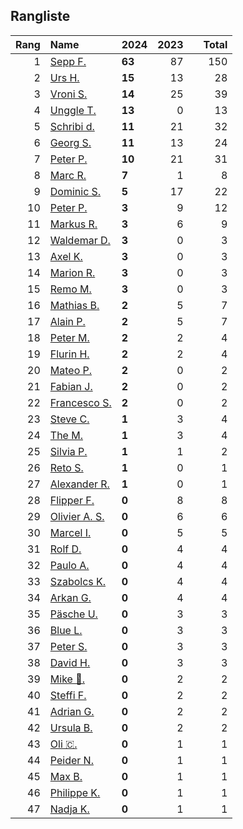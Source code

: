 ## Rangliste

|   Rang | Name                                                       | 2024   |   2023 |    |   Total |
|-------:|:-----------------------------------------------------------|:-------|-------:|:---|--------:|
|      1 | [Sepp F.](https://www.strava.com/athletes/16756310)        | **63** |     87 |    |     150 |
|      2 | [Urs H.](https://www.strava.com/athletes/372431)           | **15** |     13 |    |      28 |
|      3 | [Vroni S.](https://www.strava.com/athletes/29514203)       | **14** |     25 |    |      39 |
|      4 | [Unggle T.](https://www.strava.com/athletes/22347544)      | **13** |      0 |    |      13 |
|      5 | [Schribi d.](https://www.strava.com/athletes/11422737)     | **11** |     21 |    |      32 |
|      6 | [Georg S.](https://www.strava.com/athletes/916353)         | **11** |     13 |    |      24 |
|      7 | [Peter P.](https://www.strava.com/athletes/25457664)       | **10** |     21 |    |      31 |
|      8 | [Marc R.](https://www.strava.com/athletes/58984045)        | **7**  |      1 |    |       8 |
|      9 | [Dominic S.](https://www.strava.com/athletes/55489726)     | **5**  |     17 |    |      22 |
|     10 | [Peter P.](https://www.strava.com/athletes/57591751)       | **3**  |      9 |    |      12 |
|     11 | [Markus R.](https://www.strava.com/athletes/4722924)       | **3**  |      6 |    |       9 |
|     12 | [Waldemar D.](https://www.strava.com/athletes/7070994)     | **3**  |      0 |    |       3 |
|     13 | [Axel K.](https://www.strava.com/athletes/59300995)        | **3**  |      0 |    |       3 |
|     14 | [Marion R.](https://www.strava.com/athletes/26731457)      | **3**  |      0 |    |       3 |
|     15 | [Remo M.](https://www.strava.com/athletes/10098982)        | **3**  |      0 |    |       3 |
|     16 | [Mathias B.](https://www.strava.com/athletes/49060784)     | **2**  |      5 |    |       7 |
|     17 | [Alain P.](https://www.strava.com/athletes/3430605)        | **2**  |      5 |    |       7 |
|     18 | [Peter M.](https://www.strava.com/athletes/14946812)       | **2**  |      2 |    |       4 |
|     19 | [Flurin H.](https://www.strava.com/athletes/60467988)      | **2**  |      2 |    |       4 |
|     20 | [Mateo P.](https://www.strava.com/athletes/8923478)        | **2**  |      0 |    |       2 |
|     21 | [Fabian J.](https://www.strava.com/athletes/3980614)       | **2**  |      0 |    |       2 |
|     22 | [Francesco S.](https://www.strava.com/athletes/12378132)   | **2**  |      0 |    |       2 |
|     23 | [Steve C.](https://www.strava.com/athletes/15992918)       | **1**  |      3 |    |       4 |
|     24 | [The M.](https://www.strava.com/athletes/6200327)          | **1**  |      3 |    |       4 |
|     25 | [Silvia P.](https://www.strava.com/athletes/14573315)      | **1**  |      1 |    |       2 |
|     26 | [Reto S.](https://www.strava.com/athletes/9681288)         | **1**  |      0 |    |       1 |
|     27 | [Alexander R.](https://www.strava.com/athletes/5329940)    | **1**  |      0 |    |       1 |
|     28 | [Flipper F.](https://www.strava.com/athletes/42768485)     | **0**  |      8 |    |       8 |
|     29 | [Olivier A.  S.](https://www.strava.com/athletes/28727279) | **0**  |      6 |    |       6 |
|     30 | [Marcel I.](https://www.strava.com/athletes/7534298)       | **0**  |      5 |    |       5 |
|     31 | [Rolf D.](https://www.strava.com/athletes/18050383)        | **0**  |      4 |    |       4 |
|     32 | [Paulo A.](https://www.strava.com/athletes/21995947)       | **0**  |      4 |    |       4 |
|     33 | [Szabolcs K.](https://www.strava.com/athletes/14460104)    | **0**  |      4 |    |       4 |
|     34 | [Arkan G.](https://www.strava.com/athletes/8800165)        | **0**  |      4 |    |       4 |
|     35 | [Päsche U.](https://www.strava.com/athletes/28885166)      | **0**  |      3 |    |       3 |
|     36 | [Blue L.](https://www.strava.com/athletes/84269972)        | **0**  |      3 |    |       3 |
|     37 | [Peter S.](https://www.strava.com/athletes/8718070)        | **0**  |      3 |    |       3 |
|     38 | [David H.](https://www.strava.com/athletes/2116373)        | **0**  |      3 |    |       3 |
|     39 | [Mike 🎲.](https://www.strava.com/athletes/6991554)         | **0**  |      2 |    |       2 |
|     40 | [Steffi  F.](https://www.strava.com/athletes/96508304)     | **0**  |      2 |    |       2 |
|     41 | [Adrian G.](https://www.strava.com/athletes/18926488)      | **0**  |      2 |    |       2 |
|     42 | [Ursula B.](https://www.strava.com/athletes/7692435)       | **0**  |      2 |    |       2 |
|     43 | [Oli 🇨.](https://www.strava.com/athletes/31956795)         | **0**  |      1 |    |       1 |
|     44 | [Peider N.](https://www.strava.com/athletes/22440929)      | **0**  |      1 |    |       1 |
|     45 | [Max B.](https://www.strava.com/athletes/24834013)         | **0**  |      1 |    |       1 |
|     46 | [Philippe K.](https://www.strava.com/athletes/10843886)    | **0**  |      1 |    |       1 |
|     47 | [Nadja K.](https://www.strava.com/athletes/16030256)       | **0**  |      1 |    |       1 |